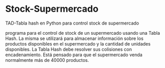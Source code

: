 # Stock-Supermercado
TAD-Tabla hash en Python para control stock de supermercado


 programa para el control de stock de un supermercado usando una Tabla Hash. 
 La misma se utilizará para almacenar información sobre los productos disponibles en el supermercado y la cantidad de unidades disponibles.
 La Tabla Hash debe resolver sus colisiones con encadenamiento.
 Está pensado para que el supermercado venda normalmente más de  40000  productos.
